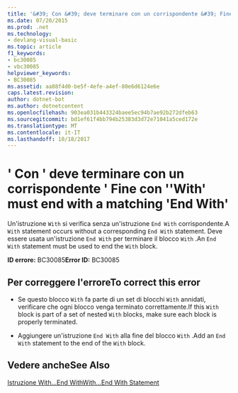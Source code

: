 ```yaml
---
title: '&#39; Con &#39; deve terminare con un corrispondente &#39; Fine con &#39;'
ms.date: 07/20/2015
ms.prod: .net
ms.technology:
- devlang-visual-basic
ms.topic: article
f1_keywords:
- bc30085
- vbc30085
helpviewer_keywords:
- BC30085
ms.assetid: aa88f4d0-be5f-4efe-a4ef-80e6d6124e6e
caps.latest.revision: 
author: dotnet-bot
ms.author: dotnetcontent
ms.openlocfilehash: 903ea031b443324baee5ec94b7ae92b272dfeb63
ms.sourcegitcommit: bd1ef61f4bb794b25383d3d72e71041a5ced172e
ms.translationtype: MT
ms.contentlocale: it-IT
ms.lasthandoff: 10/18/2017
---
```

# <a name="39with39-must-end-with-a-matching-39end-with39"></a><span data-ttu-id="c2a83-102">&#39; Con &#39; deve terminare con un corrispondente &#39; Fine con &#39;</span><span class="sxs-lookup"><span data-stu-id="c2a83-102">&#39;With&#39; must end with a matching &#39;End With&#39;</span></span>
<span data-ttu-id="c2a83-103">Un'istruzione `With` si verifica senza un'istruzione `End With` corrispondente.</span><span class="sxs-lookup"><span data-stu-id="c2a83-103">A `With` statement occurs without a corresponding `End With` statement.</span></span> <span data-ttu-id="c2a83-104">Deve essere usata un'istruzione `End With` per terminare il blocco `With` .</span><span class="sxs-lookup"><span data-stu-id="c2a83-104">An `End With` statement must be used to end the `With` block.</span></span>  
  
 <span data-ttu-id="c2a83-105">**ID errore:** BC30085</span><span class="sxs-lookup"><span data-stu-id="c2a83-105">**Error ID:** BC30085</span></span>  
  
## <a name="to-correct-this-error"></a><span data-ttu-id="c2a83-106">Per correggere l'errore</span><span class="sxs-lookup"><span data-stu-id="c2a83-106">To correct this error</span></span>  
  
-   <span data-ttu-id="c2a83-107">Se questo blocco `With` fa parte di un set di blocchi `With` annidati, verificare che ogni blocco venga terminato correttamente.</span><span class="sxs-lookup"><span data-stu-id="c2a83-107">If this `With` block is part of a set of nested `With` blocks, make sure each block is properly terminated.</span></span>  
  
-   <span data-ttu-id="c2a83-108">Aggiungere un'istruzione `End With` alla fine del blocco `With` .</span><span class="sxs-lookup"><span data-stu-id="c2a83-108">Add an `End With` statement to the end of the `With` block.</span></span>  
  
## <a name="see-also"></a><span data-ttu-id="c2a83-109">Vedere anche</span><span class="sxs-lookup"><span data-stu-id="c2a83-109">See Also</span></span>  
 [<span data-ttu-id="c2a83-110">Istruzione With...End With</span><span class="sxs-lookup"><span data-stu-id="c2a83-110">With...End With Statement</span></span>](../../visual-basic/language-reference/statements/with-end-with-statement.md)
